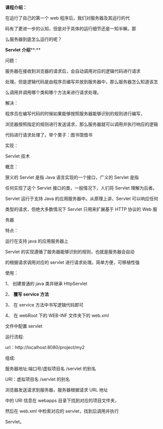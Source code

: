 **课程介绍：** 

在运行了自己的第一个 web 程序后，我们对服务器及其运行的代 

码有了更进一步的认知，但是对于具体的运行细节还是一知半解。那 

么服务器到底怎么运行的呢？ 

**Servlet** **介绍****:** 

问题：

服务器在接收到浏览器的请求后，会自动调用对应的逻辑代码进行请求 

处理。但是逻辑代码是由程序员编写并放到服务器中，那么服务器怎么知道该怎 

么调用并调用哪个类和哪个方法来进行请求处理。 

解决：

程序员在编写代码的时候如果能够按照服务器能够识别的规则进行编写， 

浏览器按照指定的规则进行发送请求，那么服务器就可以调用并执行响应的逻辑 

代码进行请求处理了。举个栗子：图书馆借书 

实现：

Servlet 技术 

概念：

狭义的 Servlet 是指 Java 语言实现的一个接口，广义的 Servlet 是指 

任何实现了这个 Servlet 接口的类，一般情况下，人们将 Servlet 理解为后者。 

Servlet 运行于支持 Java 的应用服务器中。从原理上讲，Servlet 可以响应任何 

类型的请求，但绝大多数情况下 Servlet 只用来扩展基于 HTTP 协议的 Web 服 

务器

特点：

运行在支持 java 的应用服务器上 

Servlet 的实现遵循了服务器能够识别的规则，也就是服务器会自动 

的根据请求调用对应的 servlet 进行请求处理。简单方便，可移植性强 

使用：

1、 创建普通的 java 类并继承 HttpServlet 

2、 **覆写 service 方法** 

3、 在 service 方法中书写逻辑代码即可 

4、 在 webRoot 下的 WEB-INF 文件夹下的 web.xml 

文件中配置 servlet 

运行流程: 

url：http://localhost:8080/project/my2 

组成: 

服务器地址:端口号/虚拟项目名 /servlet 的别名 

URI：虚拟项目名 /servlet 的别名 

浏览器发送请求到服务器，服务器根据请求 URL 地址 

中的 URI 信息在 webapps 目录下找到对应的项目文件夹， 

然后在 web.xml 中检索对应的 servlet，找到后调用并执行 

Servlet。